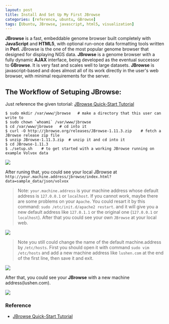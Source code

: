 ```yaml
---
layout: post
title: Install And Set Up My First JBrowse
categories: [reference, ubuntu, GBrowse]
tags: [Ubuntu, JBrowse, javascript, html5, visualization]
---
```


**JBrowse** is a fast, embeddable genome browser built completely with **JavaScript** and **HTML5**, with optional run-once data formatting tools written in **Perl**. JBrowse is the one of the most popular genome browser that designed for displaying NGS data. **JBrowse** is a genome browser with a fully dynamic **AJAX** interface, being developed as the eventual successor to **GBrowse**. It is very fast and scales well to large datasets. **JBrowse** is javascript-based and does almost all of its work directly in the user's web browser, with minimal requirements for the server.

## The Workflow of Setuping JBrowse:  
Just reference the given totorial: [JBrowse Quick-Start Tutorial](http://jbrowse.org/code/JBrowse-1.11.3/docs/tutorial/)

```   
$ sudo mkdir /var/www/jbrowse	# make a directory that this user can write to
$ sudo chown `whoami` /var/www/jbrowse
$ cd /var/www/jbrowse	# cd into it
$ curl -O http://jbrowse.org/releases/JBrowse-1.11.3.zip	# fetch a JBrowse release zip file
$ unzip JBrowse-1.11.3.zip 	# unzip it and cd into it
$ cd JBrowse-1.11.3 
$ ./setup.sh	# to get started with a working JBrowse running on example Volvox data  
```   
![](http://i.imgur.com/jOPgbu6.png)  

After runing that, you could see your local JBrowse at ```http://your.machine.address/jbrowse/index.html?data=sample_data/json/volvox```   

> Note: `your.machine.address` is your machine address whose default address is `127.0.0.1` or `localhost`. If you cannot work, maybe there are some problems on your `Apache`. You could resart it by this command: `sudo /etc/init.d/apache2 restart`. and it will give you a new default address like `127.0.1.1` or the original one (`127.0.0.1` or `localhost`). After that you could see your own `JBrowse` at your local web.

![](http://i.imgur.com/9gORWa4.png)  

> Note you still could change the name of the default machine.address by `/etc/hosts`. First you should open it with command `sudo vim /etc/hosts` and add a new machine address like `lushen.com` at the end of the first line, then save it and exit.

![](http://i.imgur.com/OMVy8Ru.png)   

After that, you could see your **JBrowse** with a new machine address(lushen.com).

![](http://i.imgur.com/8DOPmUG.png)
### Reference   

- [JBrowse Quick-Start Tutorial](http://jbrowse.org/code/JBrowse-1.11.3/docs/tutorial/)
